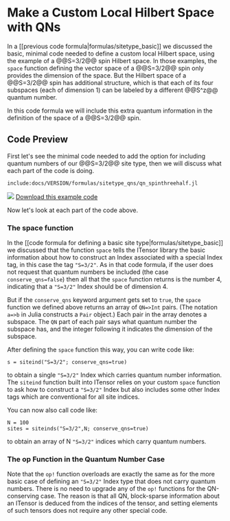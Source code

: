 # Make a Custom Local Hilbert Space with QNs

In a [[previous code formula|formulas/sitetype_basic]] we discussed the basic,
minimal code needed to define a custom local Hilbert space, using the example
of a @@S=3/2@@ spin Hilbert space. In those examples, the `space` function
defining the vector space of a @@S=3/2@@ spin only provides the dimension of 
the space. But the Hilbert space of a @@S=3/2@@ spin has additional structure, which
is that each of its four subspaces (each of dimension 1) can be labeled by 
a different @@S^z@@ quantum number.

In this code formula we will include this extra quantum information in the 
definition of the space of a @@S=3/2@@ spin.

## Code Preview

First let's see the minimal code needed to add the option for including
quantum numbers of our @@S=3/2@@ site type, then we will discuss what each part of
the code is doing.

    include:docs/VERSION/formulas/sitetype_qns/qn_spinthreehalf.jl

<img class="icon" src="docs/VERSION/install.png"/>&nbsp;<a href="docs/VERSION/formulas/site_type/minimal_spinthreehalf.jl">Download this example code</a>

Now let's look at each part of the code above.

### The space function

In the [[code formula for defining a basic site type|formulas/sitetype_basic]] we discussed 
that the function `space` tells the ITensor library the basic information about how
to construct an Index associated with a special Index tag, in this case the tag `"S=3/2"`.
As in that code formula, if the user does not request that quantum numbers be included
(the case `conserve_qns=false`) then all that the `space` function returns is the number
4, indicating that a `"S=3/2"` Index should be of dimension 4.

But if the `conserve_qns` keyword argument gets set to `true`, the `space` function we
defined above returns an array of `QN=>Int` pairs. (The notation `a=>b` in Julia constructs
a `Pair` object.) Each pair in the array denotes a subspace.
The `QN` part of each pair says what quantum number the subspace has, and the integer following
it indicates the dimension of the subspace.

After defining the `space` function this way, you can write code like:

    s = siteind("S=3/2"; conserve_qns=true)

to obtain a single `"S=3/2"` Index which carries quantum number information.
The `siteind` function built into ITensor relies on your custom `space` function
to ask how to construct a `"S=3/2"` Index but also includes some other Index tags
which are conventional for all site indices.

You can now also call code like:


    N = 100
    sites = siteinds("S=3/2",N; conserve_qns=true)

to obtain an array of N `"S=3/2"` indices which carry quantum numbers.

### The op Function in the Quantum Number Case

Note that the `op!` function overloads are exactly the same as for the
more basic case of defining an `"S=3/2"` Index type that does not carry
quantum numbers. There is no need to upgrade any of the `op!` functions
for the QN-conserving case. The reason is that all QN, block-sparse information
about an ITensor is deduced from the indices of the tensor, and setting elements
of such tensors does not require any other special code.

